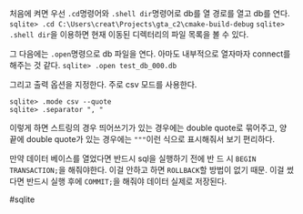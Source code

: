 처음에 켜면 우선 `.cd`명령어와 `.shell dir`명령어로 db를 열 경로를 열고 db를 연다.
`sqlite> .cd C:\Users\creat\Projects\gta_c2\cmake-build-debug`
`sqlite> .shell dir`을 이용하면 현재 이동된 디렉터리의 파일 목록을 볼 수 있다.

그 다음에는 `.open`명령으로 db 파일을 연다. 아마도 내부적으로 열자마자 connect를 해주는 것 같다.
`sqlite> .open test_db_000.db`

그리고 출력 옵션을 지정한다. 주로 csv 모드를 사용한다.
```
sqlite> .mode csv --quote
sqlite> .separator ", "
```
이렇게 하면 스트링의 경우 띄어쓰기가 있는 경우에는 double quote로 묶어주고, 양 끝에 double quote가 있는 경우에는 `"""`이런 식으로 표시해줘서 보기 편리하다.

만약 데이터 베이스를 열었다면 반드시 sql을 실행하기 전에 반 드 시 `BEGIN TRANSACTION;`을 해줘야한다. 이걸 안하고 하면 `ROLLBACK`할 방법이 없기 때문.
이걸 썼다면 반드시 실행 후에 `COMMIT;`을 해줘야 데이터 실제로 저장된다.

#sqlite